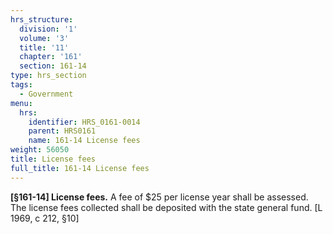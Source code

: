```yaml
---
hrs_structure:
  division: '1'
  volume: '3'
  title: '11'
  chapter: '161'
  section: 161-14
type: hrs_section
tags:
  - Government
menu:
  hrs:
    identifier: HRS_0161-0014
    parent: HRS0161
    name: 161-14 License fees
weight: 56050
title: License fees
full_title: 161-14 License fees
---
```

**[§161-14] License fees.** A fee of $25 per license year shall be assessed. The license fees collected shall be deposited with the state general fund. [L 1969, c 212, §10]